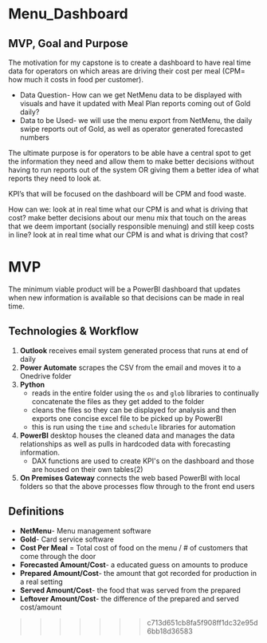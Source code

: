 # Menu_Dashboard

## MVP, Goal and Purpose
The motivation for my capstone is to create a dashboard to have real time data for operators on which areas are driving their cost per meal (CPM= how much it costs in food per customer).  
-	Data Question- How can we get NetMenu data to be displayed with visuals and have it updated with Meal Plan reports coming out of Gold daily?
-	Data to be Used- we will use the menu export from NetMenu, the daily swipe reports out of Gold, as well as operator generated forecasted numbers

The ultimate purpose is for operators to be able have a central spot to get the information they need and allow them to make better decisions without having to run reports out of the system OR giving them a better idea of what reports they need to look at.  

KPI’s that will be focused on the dashboard will be CPM and food waste.

How can we:
look at in real time what our CPM is and what is driving that cost?
make better decisions about our menu mix that touch on the areas that we deem important (socially responsible menuing) and still keep costs in line?
look at in real time what our CPM is and what is driving that cost?

# MVP
The minimum viable product will be a PowerBI dashboard that updates when new information is available so that decisions can be made in real time.

## Technologies & Workflow
1.  **Outlook** receives email system generated process that runs at end of daily
2.  **Power Automate** scrapes the CSV from the email and moves it to a Onedrive folder
3.  **Python**
      - reads in the entire folder using the `os` and `glob` libraries to continually concatenate the files as they get added to the folder   
      - cleans the files so they can be displayed for analysis and then exports one concise excel file to be picked up by PowerBI
      - this is run using the `time` and `schedule` libraries for automation
4.  **PowerBI** desktop houses the cleaned data and manages the data relationships as well as pulls in hardcoded data with forecasting information.
      - DAX functions are used to create KPI's on the dashboard and those are housed on their own tables(2)
5.  **On Premises Gateway** connects the web based PowerBI with local folders so that the above processes flow through to the front end users

## Definitions
- **NetMenu**- Menu management software
- **Gold**- Card service software
- **Cost Per Meal** = Total cost of food on the menu / # of customers that come through the door
- **Forecasted Amount/Cost**- a educated guess on amounts to produce
- **Prepared Amount/Cost**- the amount that got recorded for production in a real setting
- **Served Amount/Cost**- the food that was served from the prepared
- **Leftover Amount/Cost**- the difference of the prepared and served cost/amount




>>>>>>> c713d651cb8fa5f908ff1dc32e95d6bb18d36583
